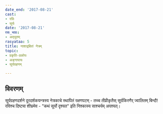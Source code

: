 ```yaml
---
date_end: '2017-08-21'
cast:
- रविः
- सूर्यः
date: '2017-08-21'
रसः_भावः:
- अद्भुतम्
rasyataa: 5
title: नाशाद्रक्षितं नेत्रम्
topic:
- प्रकृति-प्रकोपः
- अङ्गापायः
- सूर्यग्रहणम्

---
```


## विवरणम्
सूर्यग्रहणदर्शने दूरदर्शकयन्त्रस्य नेत्रकाचे स्थापितं‌ रक्षणपटम् - तच्च तीव्रीकृतैस् सूर्यकिरणैर् ज्वालितम् बिन्दौ! रविश्च दिष्ट्या शीघ्रमेव - "कथं सूर्यो दृश्यत" इति निश्कास्य साश्चर्यम् अपश्यत्।

